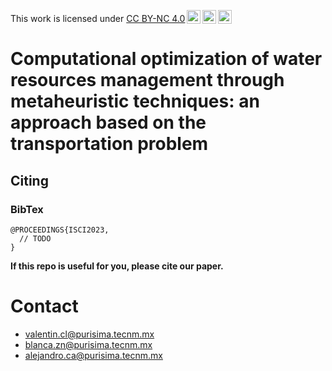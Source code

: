 <p xmlns:cc="http://creativecommons.org/ns#" >This work is licensed under <a href="http://creativecommons.org/licenses/by-nc/4.0/?ref=chooser-v1" target="_blank" rel="license noopener noreferrer" style="display:inline-block;">CC BY-NC 4.0<img style="height:22px!important;margin-left:3px;vertical-align:text-bottom;" src="https://mirrors.creativecommons.org/presskit/icons/cc.svg?ref=chooser-v1"><img style="height:22px!important;margin-left:3px;vertical-align:text-bottom;" src="https://mirrors.creativecommons.org/presskit/icons/by.svg?ref=chooser-v1"><img style="height:22px!important;margin-left:3px;vertical-align:text-bottom;" src="https://mirrors.creativecommons.org/presskit/icons/nc.svg?ref=chooser-v1"></a></p>

# Computational optimization of water resources management through metaheuristic techniques: an approach based on the transportation problem

## Citing
### BibTex
```
@PROCEEDINGS{ISCI2023,
  // TODO
}
```

**If this repo is useful for you, please cite our paper.**


# Contact
- valentin.cl@purisima.tecnm.mx
- blanca.zn@purisima.tecnm.mx
- alejandro.ca@purisima.tecnm.mx
